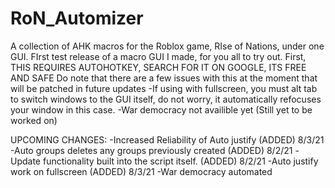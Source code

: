 # RoN_Automizer
A collection of AHK macros for the Roblox game, RIse of Nations, under one GUI. 
FIrst test release of a macro GUI I made, for you all to try out. 
First, THIS REQUIRES AUTOHOTKEY, SEARCH FOR IT ON GOOGLE, ITS FREE AND SAFE
Do note that there are a few issues with this at the moment that will be patched in future updates
-If using with fullscreen, you must alt tab to switch windows to the GUI itself, do not worry, it automatically refocuses your window in this case.
-War democracy not availible yet (Still yet to be worked on)

UPCOMING CHANGES:
-Increased Reliability of Auto justify (ADDED) 8/3/21
-Auto groups deletes any groups previously created (ADDED) 8/2/21
-Update functionality built into the script itself. (ADDED) 8/2/21
-Auto justify work on fullscreen (ADDED) 8/3/21
-War democracy automated
